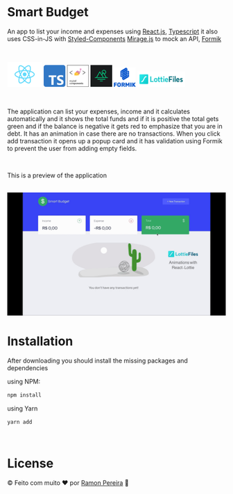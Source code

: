 # Smart Budget

An app to list your income and expenses using [React.js](https://reactjs.org/), [Typescript](https://www.typescriptlang.org/) it also uses CSS-in-JS with [Styled-Components](https://styled-components.com/) [Mirage.js](https://miragejs.com/) to mock an API, [Formik](https://formik.org/)

<p>&nbsp;</p>

<p align-items="center" justify-content="center">
<img src="./public/assets/React-icon.svg.png" width="80">
<img src="./public/assets/Typescript.png" width="50"/>
<img src="./public/assets/styled-components.png" width="50"/>
<img src="./public/assets/miragejs.png" width="50" />
<img src="./public/assets/Formik.png" width="50"/>
<img src="./public/assets/Lottie_Logo.png" height="35" width="110"/>
</p>

<p>&nbsp;</p>

The application can list your expenses, income and it calculates automatically and it shows the total funds and if it is positive the total gets green and if the balance is negative it gets red to emphasize that you are in debt. It has an animation in case there are no transactions. When you click add transaction it opens up a popup card and it has validation using Formik to prevent the user from adding empty fields.

<p>&nbsp;</p>

This is a preview of the application

<br/>

<img src="./public/assets/demo.gif" />

<br/>

# Installation

After downloading you should install the missing packages and dependencies

using NPM: 

```sh
npm install
```
using Yarn
```sh
yarn add
```

<br/>


# License
© Feito com muito &#10084; por [Ramon Pereira](https://www.linkedin.com/in/ramon-pereira88/) 🤝


